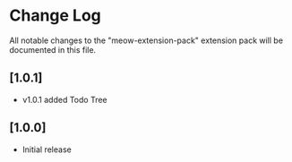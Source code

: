 # Change Log

All notable changes to the "meow-extension-pack" extension pack will be documented in this file.

## [1.0.1]

- v1.0.1 added Todo Tree

## [1.0.0]

- Initial release
